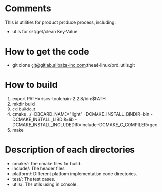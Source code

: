 # Comments
This is utilities for product produce process, including:
- utils for set/get/clean Key-Value

# How to get the code
- git clone git@gitlab.alibaba-inc.com:thead-linux/prd_utils.git

# How to build
1. export PATH=riscv-toolchain-2.2.8/bin:$PATH
2. mkdir build
3. cd buildout
4. cmake ../ -DBOARD_NAME="light" -DCMAKE_INSTALL_BINDIR=bin -DCMAKE_INSTALL_LIBDIR=lib -DCMAKE_INSTALL_INCLUDEDIR=include -DCMAKE_C_COMPILER=gcc
5. make

# Description of each directories
- cmake/: The cmake files for build.
- include/: The header files.
- platform/: Different platform implementation code directories.
- test/: The test cases.
- utils/: The utils using in console.
